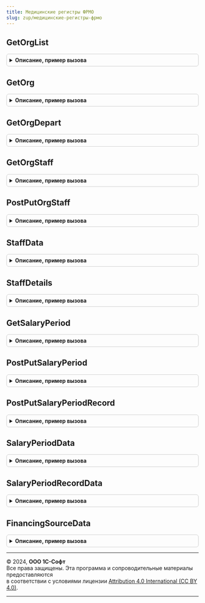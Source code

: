 ```yaml
---
title: Медицинские регистры ФРМО
slug: zup/медицинские-регистры-фрмо
---
```



## GetOrgList
<details style="margin: 1em 0; padding: 0.5em; border: 1px solid #ccc; border-radius: 6px;">

<summary style="font-weight: bold; cursor: pointer;">Описание, пример вызова</summary>

```bsl

// Возвращает параметры вызова rest-метода для чтения данных одной или нескольких организаций.
//
// Параметры:
//  orgTypeId - Число - тип организации:
//      1 - Государственное или муниципальное юридическое лицо.
//      2 - Частное юридическое лицо.
//      3 - Индивидуальный предприниматель.
//  offset    - Число - количество записей, которые нужно пропустить (отступ).
//  limit     - Число - количество записей, которые нужно получить.
//
// Возвращаемое значение:
//  Структура - см. описание функции МедицинскиеРегистрыКлиентСервер.ПараметрыВызоваМетода.
//
Функция GetOrgList(orgTypeId, offset, limit) Экспорт
```

Пример вызова
```bsl
Результат = МедицинскиеРегистрыФРМО.GetOrgList(orgTypeId, offset, limit) 
```
</details>

## GetOrg
<details style="margin: 1em 0; padding: 0.5em; border: 1px solid #ccc; border-radius: 6px;">

<summary style="font-weight: bold; cursor: pointer;">Описание, пример вызова</summary>

```bsl

// Возвращает параметры вызова rest-метода для чтения данных указанной организации.
//
// Параметры:
//  oid - Строка - идентификатор организации в ЕГИСЗ.
//
// Возвращаемое значение:
//  Структура - см. описание функции МедицинскиеРегистрыКлиентСервер.ПараметрыВызоваМетода.
//
Функция GetOrg(oid) Экспорт
```

Пример вызова
```bsl
Результат = МедицинскиеРегистрыФРМО.GetOrg(oid) 
```
</details>

## GetOrgDepart
<details style="margin: 1em 0; padding: 0.5em; border: 1px solid #ccc; border-radius: 6px;">

<summary style="font-weight: bold; cursor: pointer;">Описание, пример вызова</summary>

```bsl

// Возвращает параметры вызова rest-метода для чтения данных одного или нескольких подразделений.
//
// Параметры:
//  departTypeId - Число - тип подразделения:
//		1 -	Амбулаторный.
//		2 -	Стационарный.
//		3 -	Лабораторно-диагностический.
//		4 -	Инструментально-диагностический.
//		5 -	Скорая медицинская помощь.
//		6 -	Административно-хозяйственный (вспомогательный).
//		7 -	Фармацевтический.
//  oid - Строка - Идентификатор организации.
//  offset - Число - количество записей, которые нужно пропустить (отступ).
//  limit - Число - количество записей, которые нужно получить.
//
// Возвращаемое значение:
//  Структура - см. описание функции МедицинскиеРегистрыКлиентСервер.ПараметрыВызоваМетода.
//
Функция GetOrgDepart(departTypeId, oid, offset, limit) Экспорт
```

Пример вызова
```bsl
Результат = МедицинскиеРегистрыФРМО.GetOrgDepart(departTypeId, oid, offset, limit) 
```
</details>

## GetOrgStaff
<details style="margin: 1em 0; padding: 0.5em; border: 1px solid #ccc; border-radius: 6px;">

<summary style="font-weight: bold; cursor: pointer;">Описание, пример вызова</summary>

```bsl

// Возвращает параметры вызова rest-метода для чтения всех сведений медицинского работника.
//
// Параметры:
//  oid - Строка - идентификатор организации в ЕГИСЗ.
//
// Возвращаемое значение:
//  Структура - см. описание функции МедицинскиеРегистры.ПараметрыВызоваМетода.
//
Функция GetOrgStaff(oid) Экспорт
```

Пример вызова
```bsl
Результат = МедицинскиеРегистрыФРМО.GetOrgStaff(oid) 
```
</details>

## PostPutOrgStaff
<details style="margin: 1em 0; padding: 0.5em; border: 1px solid #ccc; border-radius: 6px;">

<summary style="font-weight: bold; cursor: pointer;">Описание, пример вызова</summary>

```bsl

// Возвращает параметры вызова rest-метода для создания (create)
// или обновления (update) сведений о штатном расписании.
//
// Параметры:
//  oid - Строка - идентификатор организации в ЕГИСЗ.
//  entityId - Строка(36) – Идентификатор (GUID) записи блока данных о штатном расписании,
//                          которые необходимо изменить методом PUT (update)
//                          Для метода POST (create) оставлять в значении Неопределено.
//  StaffData - Структура - Данные штатного расписания.
//
// Возвращаемое значение:
//  Структура - см. описание функции МедицинскиеРегистрыКлиентСервер.ПараметрыВызоваМетода.
//
Функция PostPutOrgStaff(oid, entityId, StaffData) Экспорт
```

Пример вызова
```bsl
Результат = МедицинскиеРегистрыФРМО.PostPutOrgStaff(oid, entityId, StaffData) 
```
</details>

## StaffData
<details style="margin: 1em 0; padding: 0.5em; border: 1px solid #ccc; border-radius: 6px;">

<summary style="font-weight: bold; cursor: pointer;">Описание, пример вызова</summary>

```bsl

// Конструктор структуры данных о штатном расписании.
//
// Возвращаемое значение:
//  Структура - параметры, необходимые для вызова метода сервиса REST.
//  	staffNum - Строка(20) – Номер штатного расписания.
//  	staffCreateDate - Дата – Дата утверждения.
//  	beginDate - Дата – Дата начала действия.
//  	endDate - Дата – Дата окончания действия.
//  	staffDetails - Массив – Записи штатного расписания (см. Функция staffDetails).
//
Функция StaffData() Экспорт
```

Пример вызова
```bsl
Результат = МедицинскиеРегистрыФРМО.StaffData() 
```
</details>

## StaffDetails
<details style="margin: 1em 0; padding: 0.5em; border: 1px solid #ccc; border-radius: 6px;">

<summary style="font-weight: bold; cursor: pointer;">Описание, пример вызова</summary>

```bsl

// Конструктор структуры данных о позиции штатного расписания.
//
// Возвращаемое значение:
//  Структура - параметры, необходимые для вызова метода сервиса REST.
//  	nrPmuDepartId - Строка – Идентификатор структурного подразделения МО (OID).
//  	departName - Строка – Наименование структурного подразделения МО.
//  	nrPmuDepartHospitalSubdivisionId - Строка – Идентификатор отделений стационарного подразделения (oid).
//  	hospitalName - Строка – Наименование отделения стационарного подразделения.
//  	postFedCode_code - Число – Код должности по Федеральному справочнику (1.2.643.5.1.13.13.99.2.885).
//  	postFedCode_name - Строка – Наименование должности по Федеральному справочнику (1.2.643.5.1.13.13.99.2.885).
//  	post_code - Число – Код должности (1.2.643.5.1.13.13.99.2.181).
//  	post_name - Строка – Наименование должности (1.2.643.5.1.13.13.99.2.181).
//  	flCount - Число – Количество физических лиц (человек).
//  	averageAge - Число – Средний возраст.
//  	rate - Число – Ставка, ед.
//  	busyRate - Число – Количество занятых штатных единиц.
//  	busyRateMain - Число – Количество занятых штатных единиц по основному месту работы.
//  	externalRate - Число – Количество внешних совместителей.
//  	vacancy - Число – Вакансий.
//  	staffNote - Строка(256) – Примечания к штатному расписанию.
//
Функция StaffDetails() Экспорт
```

Пример вызова
```bsl
Результат = МедицинскиеРегистрыФРМО.StaffDetails() 
```
</details>

## GetSalaryPeriod
<details style="margin: 1em 0; padding: 0.5em; border: 1px solid #ccc; border-radius: 6px;">

<summary style="font-weight: bold; cursor: pointer;">Описание, пример вызова</summary>

```bsl

// Возвращает параметры вызова rest-метода для чтения всех сведений медицинского работника.
//
// Параметры:
//  oid - Строка - идентификатор организации в ЕГИСЗ.
//  salaryPeriodType - Число - Тип периода заработной платы:
//                             1 – Период фактических показателей.
//                             2 – Период плановых показателей.
//
// Возвращаемое значение:
//  Структура - см. описание функции МедицинскиеРегистры.ПараметрыВызоваМетода.
//
Функция GetSalaryPeriod(oid, salaryPeriodType, offset, limit) Экспорт
```

Пример вызова
```bsl
Результат = МедицинскиеРегистрыФРМО.GetSalaryPeriod(oid, salaryPeriodType, offset, limit) 
```
</details>

## PostPutSalaryPeriod
<details style="margin: 1em 0; padding: 0.5em; border: 1px solid #ccc; border-radius: 6px;">

<summary style="font-weight: bold; cursor: pointer;">Описание, пример вызова</summary>

```bsl

// Возвращает параметры вызова rest-метода для создания (create)
// или обновления (update) сведений о периоде заработной платы.
//
// Параметры:
//  oid - Строка - идентификатор организации в ЕГИСЗ.
//  entityId - Строка(36) – Идентификатор (GUID) записи блока данных о периоде заработной платы,
//                          которые необходимо изменить методом PUT (update)
//                          Для метода POST (create) оставлять в значении Неопределено.
//  SalaryPeriodData - Структура - Данные периода заработной платы.
//
// Возвращаемое значение:
//  Структура - см. описание функции МедицинскиеРегистрыКлиентСервер.ПараметрыВызоваМетода.
//
Функция PostPutSalaryPeriod(oid, entityId, SalaryPeriodData) Экспорт
```

Пример вызова
```bsl
Результат = МедицинскиеРегистрыФРМО.PostPutSalaryPeriod(oid, entityId, SalaryPeriodData) 
```
</details>

## PostPutSalaryPeriodRecord
<details style="margin: 1em 0; padding: 0.5em; border: 1px solid #ccc; border-radius: 6px;">

<summary style="font-weight: bold; cursor: pointer;">Описание, пример вызова</summary>

```bsl

// Возвращает параметры вызова rest-метода для создания (create)
// или обновления (update) записи заработной платы.
//
// Параметры:
//  oid - Строка - идентификатор организации в ЕГИСЗ.
//  entityId - Строка(36) – Идентификатор (GUID) записи блока данных записи заработной платы,
//                          которые необходимо изменить методом PUT (update)
//                          Для метода POST (create) оставлять в значении Неопределено.
//  SalaryPeriodRecordData - Структура - Данные записи заработной платы.
//
// Возвращаемое значение:
//  Структура - см. описание функции МедицинскиеРегистрыКлиентСервер.ПараметрыВызоваМетода.
//
Функция PostPutSalaryPeriodRecord(oid, entityId, SalaryPeriodRecordData) Экспорт
```

Пример вызова
```bsl
Результат = МедицинскиеРегистрыФРМО.PostPutSalaryPeriodRecord(oid, entityId, SalaryPeriodRecordData) 
```
</details>

## SalaryPeriodData
<details style="margin: 1em 0; padding: 0.5em; border: 1px solid #ccc; border-radius: 6px;">

<summary style="font-weight: bold; cursor: pointer;">Описание, пример вызова</summary>

```bsl


// Конструктор структуры данных о периоде заработной платы.
//
// Возвращаемое значение:
//  Структура - параметры, необходимые для вызова метода сервиса REST.
//  	salaryPeriodId - Строка(GUID) – Идентификатор периода заработной платы.
//                                      Только для обновления существующих записей метод PUT.
//  	salaryPeriodType - Число – Тип периода заработной платы:
//                                 1 – Период фактических показателей.
//                                 2 – Период плановых показателей.
//  	periodDate - Дата(ISO8601) – Отчетный период. Минимальное значение 01.01.2018.
//                                   Пример заполнения ГГГГ-ММ-01.
//                                   Для фактических показателей можно указывать дату только предыдущих месяцев.
//  	staff - Объект – Данные штатного расписания:
//  	                 staffId - Строка – Идентификатор штатного расписания (GUID).
//
Функция SalaryPeriodData() Экспорт
```

Пример вызова
```bsl
Результат = МедицинскиеРегистрыФРМО.SalaryPeriodData() 
```
</details>

## SalaryPeriodRecordData
<details style="margin: 1em 0; padding: 0.5em; border: 1px solid #ccc; border-radius: 6px;">

<summary style="font-weight: bold; cursor: pointer;">Описание, пример вызова</summary>

```bsl

// Конструктор структуры данных о записи заработной платы.
//
// Возвращаемое значение:
//  Структура - параметры, необходимые для вызова метода сервиса REST.
//  	salaryPeriodRecordId - Строка(GUID) – Идентификатор записи заработной платы.
//                                            Только для обновления существующих записей метод PUT.
//  	salaryPeriod - Объект – Период заработной платы записи:
//  	                 salaryPeriodId - Строка – Идентификатор периода ЗП (GUID).
//  	                 salaryPeriodType - Число – Тип периода заработной платы:
//                                                  1 – Период фактических показателей.
//                                                  2 – Период плановых показателей.
//  	                 periodDate - Дата(ISO8601) – Отчетный период. Минимальное значение 01.01.2018.
//                                                    Пример заполнения ГГГГ-ММ-01.
//                                                    Для фактических показателей можно указывать дату только предыдущих месяцев.
//  	departId - Строка – OID структурного подразделения.
//  	subdivisionId - Строка – OID отделения стационара (заполняется только для стационаров).
//  	postFedCode.code - Число – Код должности по Федеральному справочнику (1.2.643.5.1.13.13.99.2.885).
//  	postFedCode.name - Строка – Наименование должности по Федеральному справочнику (1.2.643.5.1.13.13.99.2.885).
//  	personalFileNumber - Строка – Идентификатор занятости (только для фактических показателей). "AABBBBBCCCCCCCC":
//                                    A - код региона,
//                                    B - код должности по федеральному справочнику 885,
//                                    C - порядковый номер записи ЛД в рамках региона.
//  	personCardId - Строка – Идентификатор личного дела (в записях для позиций ШР не заполняется).
//  	financingSources - Массив объектов – Источники финансирования (см. Функция FinancingSourceData).
//
Функция SalaryPeriodRecordData() Экспорт
```

Пример вызова
```bsl
Результат = МедицинскиеРегистрыФРМО.SalaryPeriodRecordData() 
```
</details>

## FinancingSourceData
<details style="margin: 1em 0; padding: 0.5em; border: 1px solid #ccc; border-radius: 6px;">

<summary style="font-weight: bold; cursor: pointer;">Описание, пример вызова</summary>

```bsl

// Конструктор структуры данных об источнике финансирования.
//
// Возвращаемое значение:
//  Структура - параметры, необходимые для вызова метода сервиса REST.
//  	financingSourceId - Строка(GUID) – Идентификатор записи источника финансирования.
//                                         Только для обновления существующих записей метод PUT.
//  	financingSource.code - Число – Идентификатор источника финансирования по Федеральному справочнику (1.2.643.5.1.13.13.99.2.1105).
//  	financingSource.name - Строка – Наименование источника финансирования по Федеральному справочнику (1.2.643.5.1.13.13.99.2.1105).
//                                      Не обязательно к заполнению.
//  	financingSourceType - Число – Тип источника финансирования:
//                                 1 – Начисление.
//                                 2 – Удержание.
//  	accrualPurpose.code - Число – Идентификатор назначения начисления по Федеральному справочнику (1.2.643.5.1.13.13.99.2.1106).
//                                    Заполняется только, если financingSourceType = 1.
//  	accrualPurpose.name - Строка – Наименование назначения начисления по Федеральному справочнику (1.2.643.5.1.13.13.99.2.1106).
//                                     Не обязательно к заполнению. Заполняется только, если financingSourceType = 1
//  	retentionPurpose.code - Число – Идентификатор назначения удержания по Федеральному справочнику (1.2.643.5.1.13.13.99.2.1107).
//                                    Заполняется только, если financingSourceType = 2.
//  	retentionPurpose.name - Строка – Наименование назначения удержания по Федеральному справочнику (1.2.643.5.1.13.13.99.2.1107).
//                                     Не обязательно к заполнению. Заполняется только, если financingSourceType = 2
//  	accrual - Число – Начисление. Сумма в рублях, число с 2 знаками после запятой. Минимальное значение 0,01.
//                        Заполняется только, если financingSourceType = 1.
//  	retention - Число – Удержание. Сумма в рублях, число с 2 знаками после запятой. Минимальное значение 0,01.
//                          Заполняется только, если financingSourceType = 2.
//  	overtimeHours - Число – Количество часов переработок. Дробное число с 2 знаками после запятой.
//                              Не обязательно к заполнению.
//  	overtimePayment - Число – Выплата по переработкам. Сумма в рублях, число с 2 знаками после запятой. Минимальное значение 0,01.
//                                Не обязательно к заполнению.
//
Функция FinancingSourceData() Экспорт
```

Пример вызова
```bsl
Результат = МедицинскиеРегистрыФРМО.FinancingSourceData() 
```
</details>

---

© 2024, **ООО 1С-Софт**  
Все права защищены. Эта программа и сопроводительные материалы предоставляются  
в соответствии с условиями лицензии [Attribution 4.0 International (CC BY 4.0)](https://creativecommons.org/licenses/by/4.0/legalcode).

---
